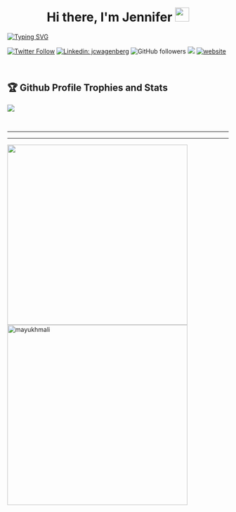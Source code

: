 <h1 align="center">Hi there, I'm Jennifer</a> <img src="https://user-images.githubusercontent.com/64318469/176737130-33ef105d-385a-43e4-a68e-33ac3f19ab12.gif" height="32" /></h1>


[![Typing SVG](https://readme-typing-svg.herokuapp.com?duration=3000&lines=Architect;Cloud+Native+Engineer;Software+Leader;Problem+Solver;Technology+Enthusiast)](https://git.io/typing-svg)

[![Twitter Follow](https://img.shields.io/twitter/follow/candiedcode?label=Follow)](https://twitter.com/intent/follow?screen_name=candiedcode)
[![Linkedin: jcwagenberg](https://img.shields.io/badge/-candiedcode-blue?style=flat-square&logo=Linkedin&logoColor=white&link=https://www.linkedin.com/in/jcwagenberg/)](https://www.linkedin.com/in/jcwagenberg/)
![GitHub followers](https://img.shields.io/github/followers/candiedcode?label=Follow&style=social)
![](https://visitor-badge.glitch.me/badge?page_id=candiedcode.candiedcode)
[![website](https://img.shields.io/badge/Website-46a2f1.svg?&style=flat-square&logo=Google-Chrome&logoColor=white&link=https://anmolsingh.me/)](https://dev.to/candiedcode)

<br>
<h2>🏆 Github Profile Trophies and Stats</h2>

<p align="left">
  <img alig src="https://github-profile-trophy.vercel.app/?username=CandiedCode&column=8&rank=SSS,SS,S,AAA,AA,A,SECRET&theme=gruvbox&no-frame=true" />
</p>
<br>

---
<!--START_SECTION:waka-->

<!--END_SECTION:waka-->
---
<p float="center">
  <img alig src="https://github-readme-streak-stats.herokuapp.com?user=CandiedCode&theme=neon-palenight&hide_border=true"  width="410"/>  
  <img src="https://github-readme-stats.vercel.app/api?username=CandiedCode&show_icons=true&theme=gotham" alt="mayukhmali"width="410" />
</p>
